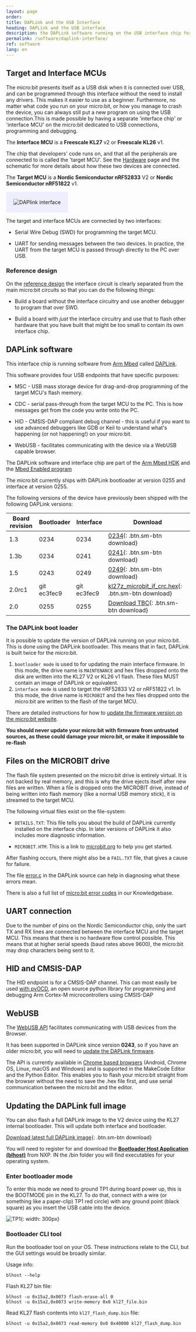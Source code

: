 ```yaml
---
layout: page
order:
title: DAPLink and the USB Interface
heading: DAPLink and the USB interface
description: the DAPLink software running on the USB interface chip for the micro:bit provides the drag and drop programming and debugging features that make the micro:bit so easy to use.
permalink: /software/daplink-interface/
ref: software
lang: en
---
```


## Target and Interface MCUs

The micro:bit presents itself as a USB disk when it is connected over USB, and can be programmed through this interface without the need to install any drivers. This makes it easier to use as a beginner. Furthermore, no matter what code you run on your micro:bit, or how you manage to crash the device, you can always still put a new program on using the USB connection.This is made possible by having a separate 'interface chip' or 'interface MCU' on the micro:bit dedicated to USB connections, programming and debugging.

The **Interface MCU** is a **Freescale KL27** <span class="v2">v2</span> or **Freescale KL26** <span class="v1"> v1</span>.

The chip that developers' code runs on, and that all the peripherals are connected to is called the 'target MCU'. See the [Hardware](/hardware) page and the schematic for more details about how these two devices are connected.

The **Target MCU** is a **Nordic Semiconductor nRF52833** <span class="v2">V2</span> or **Nordic Semiconductor nRF51822** <span class="v1">v1</span>.

<img src="/docs/software/assets/Interface.svg" alt="DAPlink interface" style="background:#eeeeff; padding:20px;">

The target and interface MCUs are connected by two interfaces:

- Serial Wire Debug (SWD) for programming the target MCU.

- UART for sending messages between the two devices. In practice, the UART from the target MCU is passed through directly to the PC over USB.

### Reference design

On the [reference design](/hardware/reference-design) the interface circuit is clearly separated from the main micro:bit circuits so that you can do the following things:

- Build a board without the interface circuitry and use another debugger to program that over SWD.

- Build a board with *just* the interface circuitry and use that to flash other hardware that you have built that might be too small to contain its own interface chip.


## DAPLink software

This interface chip is running software from [Arm Mbed](https://os.mbed.com/) called [DAPLink](https://github.com/ARMmbed/DAPLink).

This software provides four USB endpoints that have specific purposes:

- MSC - USB mass storage device for drag-and-drop programming of the target MCU's flash memory.

- CDC - serial pass-through from the target MCU to the PC. This is how messages get from the code you write onto the PC.

- HID - CMSIS-DAP compliant debug channel - this is useful if you want to use advanced debuggers like GDB or Keil to understand what's happening (or not happening!) on your micro:bit.

- WebUSB - facilitates communicating with the device via a WebUSB capable browser.

The DAPLink software and interface chip are part of the [Arm Mbed HDK](https://developer.mbed.org/handbook/mbed-HDK) and the [Mbed Enabled program](https://www.mbed.com/en/about-mbed/mbed-enabled/)

The micro:bit currently ships with DAPLink bootloader at version 0255 and interface at version 0255.

The following versions of the device have previously been shipped with the following DAPLink versions:

| Board revision | Bootloader | Interface | Download
| -------------- | ---------- | --------- | --------
| 1.3            | 0234       | 0234      | [0234](/docs/software/assets/DAPLink-factory-release/0234_kl26z_microbit_0x8000.hex){: .btn.sm-btn download}
| 1.3b           | 0234       | 0241      | [0241](/docs/software/assets/DAPLink-factory-release/0241_kl26z_microbit_0x8000.hex){: .btn.sm-btn download}
| 1.5            | 0243       | 0249      | [0249](/docs/software/assets/DAPLink-factory-release/0249_kl26z_microbit_0x8000.hex){: .btn.sm-btn download}
| 2.0rc1            | git ec3fec9       | git ec3fec9       | [kl27z_microbit_if_crc.hex](/docs/software/assets/DAPLink-full-image/kl27z_microbit_if_crc.hex){: .btn.sm-btn download}
| 2.0            | 0255        | 0255       | [Download TBC](#){: .btn.sm-btn download}


### The DAPLink boot loader

It is possible to update the version of DAPLink running on your micro:bit. This is done using the DAPLink bootloader. This means that in fact, DAPLink is built twice for the micro:bit.

1. `bootloader mode` is used to for updating the main interface firmware. In this mode, the drive name is `MAINTENANCE` and hex files dropped onto the disk are written into the KL27 <span class="v2">V2</span> or KL26 <span class="v1">v1</span> flash. These files MUST contain an image of DAPLink or equivalent.
2. `interface mode` is used to target the nRF52833 <span class="v2">V2</span> or nRF51822 <span class="v1">v1</span>. In this mode, the drive name is `MICROBIT` and the hex files dropped onto the micro:bit are written to the flash of the target MCU.

There are detailed instructions for how to [update the firmware version on the micro:bit website](https://microbit.org/get-started/user-guide/firmware/).

**You should never update your micro:bit with firmware from untrusted sources, as these could damage your micro:bit, or make it impossible to re-flash**

## Files on the MICROBIT drive

The flash file system presented on the micro:bit drive is entirely virtual. It is not backed by real memory, and this is why the drive ejects itself after new files are written. When a file is dropped onto the MICROBIT drive, instead of being written into flash memory (like a normal USB memory stick), it is streamed to the target MCU.

The following virtual files exist on the file-system:

- `DETAILS.TXT`: This file tells you about the build of DAPLink currently installed on the interface chip. In later versions of DAPLink it also includes more diagnostic information.

- `MICROBIT.HTM`: This is a link to [microbit.org](https://microbit.org) to help you get started.

After flashing occurs, there might also be a `FAIL.TXT` file, that gives a cause for failure.

The file [error.c](https://github.com/mbedmicro/DAPLink/blob/master/source/daplink/error.c) in the DAPLink source can help in diagnosing what these errors mean.

There is also a full list of [micro:bit error codes](https://support.microbit.org/en/support/solutions/articles/19000016969-micro-bit-error-codes) in our Knowledgebase.

## UART connection

Due to the number of pins on the Nordic Semiconductor chip, only the uart TX and RX lines are connected between the interface MCU and the target MCU. This means that there is no hardware flow control possible. This means that at higher serial speeds (baud rates above 9600), the micro:bit may drop characters being sent to it.

## HID and CMSIS-DAP

The HID endpoint is for a CMSIS-DAP channel. This can most easily be used [with pyOCD](https://github.com/mbedmicro/pyOCD), an open source python library for programming and debugging Arm Cortex-M microcontrollers using CMSIS-DAP

## WebUSB

The [WebUSB API](https://developers.google.com/web/updates/2016/03/access-usb-devices-on-the-web) facilitates communicating with USB devices from the Browser.

It has been supported in DAPLink since version **0243**, so if you have an older micro:bit, you will need to [update the DAPLink firmware](https://microbit.org/get-started/user-guide/firmware/).

The API is currently available in [Chrome based browsers](https://caniuse.com/#feat=webusb) (Android, Chrome OS, Linux, macOS and Windows) and is supported in the MakeCode Editor and the Python Editor. This enables you to flash your micro:bit straight from the browser without the need to save the .hex file first, and use serial communication between the micro:bit and the editor.

## Updating the DAPLink full image

You can also flash a full DAPLink image to the <span class="v2">V2</span> device using the KL27 internal bootloader. This will update both interface and bootloader.

[Download latest full DAPLink image](/docs/software/assets/DAPLink-full-image/full_firmware_image_crc.bin){: .btn.sm-btn download}

You will need to register for and download the [**Bootloader Host Application (blhost)**](https://www.nxp.com/design/software/development-software/mcuxpresso-software-and-tools-/mcuboot-mcu-bootloader-for-nxp-microcontrollers:MCUBOOT?&tab=Design_Tools_Tab) from NXP. IN the /bin folder you will find executables for your operating system.

### Enter bootloader mode

To enter this mode we need to ground TP1 during board power up, this is the BOOTMODE pin in the KL27. To do that, connect with a wire (or something like a paper-clip) TP1 red circle) with any ground point (black square) as you insert the USB cable into the device.

![TP1](/docs/software/assets/TP1.png){: width: 300px}

### Bootloader CLI tool

Run the bootloader tool on your OS. These instructions relate to the CLI, but the GUI settings would be broadly similar.

Usage info:

```
blhost --help
```

Flash KL27 bin file:

```
blhost -u 0x15a2,0x0073 flash-erase-all 0
blhost -u 0x15a2,0x0073 write-memory 0x0 kl27_file.bin
```

Read KL27 flash contents into `kl27_flash_dump.bin` file:

```
blhost -u 0x15a2,0x0073 read-memory 0x0 0x40000 kl27_flash_dump.bin
```